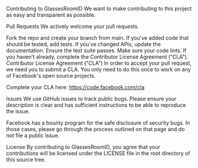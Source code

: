 Contributing to GlassesRoomID
We want to make contributing to this project as easy and transparent as possible.

Pull Requests
We actively welcome your pull requests.

Fork the repo and create your branch from main.
If you've added code that should be tested, add tests.
If you've changed APIs, update the documentation.
Ensure the test suite passes.
Make sure your code lints.
If you haven't already, complete the Contributor License Agreement ("CLA").
Contributor License Agreement ("CLA")
In order to accept your pull request, we need you to submit a CLA. You only need to do this once to work on any of Facebook's open source projects.

Complete your CLA here: https://code.facebook.com/cla

Issues
We use GitHub issues to track public bugs. Please ensure your description is clear and has sufficient instructions to be able to reproduce the issue.

Facebook has a bounty program for the safe disclosure of security bugs. In those cases, please go through the process outlined on that page and do not file a public issue.

License
By contributing to GlassesRoomID, you agree that your contributions will be licensed under the LICENSE file in the root directory of this source tree.

